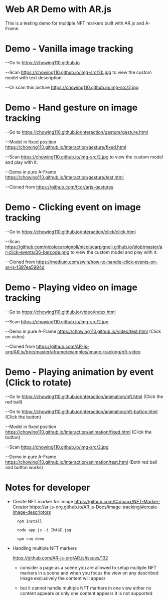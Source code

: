 # Web AR Demo with AR.js

This is a testing demo for multiple NFT markers built with AR.js and A-Frame.

# Demo - Vanilla image tracking
--Go to https://chowing110.github.io

--Scan https://chowing110.github.io/img-src/2b.jpg to view the custom model with text description.

--Or scan this picture
  https://chowing110.github.io/img-src/2.jpg

# Demo - Hand gesture on image tracking
--Go to https://chowing110.github.io/interaction/gesture/gesture.html

--Model in fixed position https://chowing110.github.io/interaction/gesture/fixed.html

--Scan https://chowing110.github.io/img-src/2.jpg to view the custom model and play with it.

--Demo in pure A-Frame https://chowing110.github.io/interaction/gesture/test.html

--Cloned from https://github.com/fcor/arjs-gestures

# Demo - Clicking event on image tracking
--Go to https://chowing110.github.io/interaction/click/click.html

--Scan https://github.com/nicolocarpignoli/nicolocarpignoli.github.io/blob/master/ar-click-events/06-barcode.png to view the custom model and play with it.

--Cloned from https://medium.com/swlh/how-to-handle-click-events-on-ar-js-f397ea5994d

# Demo - Playing video on image tracking
--Go to https://chowing110.github.io/video/index.html

--Scan https://chowing110.github.io/img-src/2.jpg

--Demo in pure A-Frame https://chowing110.github.io/video/test.html (Click on video)

--Cloned from https://github.com/AR-js-org/AR.js/tree/master/aframe/examples/image-tracking/nft-video

# Demo - Playing animation by event (Click to rotate)
--Go to https://chowing110.github.io/interaction/animation/nft.html (Click the red ball)

--Go to https://chowing110.github.io/interaction/animation/nft-button.html (Click the button)

--Model in fixed position https://chowing110.github.io/interaction/animation/fixed.html (Click the button)

--Scan https://chowing110.github.io/img-src/2.jpg

--Demo in pure A-Frame https://chowing110.github.io/interaction/animation/test.html (Both red ball and button works)

# Notes for developer
* Create NFT marker for image
https://github.com/Carnaux/NFT-Marker-Creator
https://ar-js-org.github.io/AR.js-Docs/image-tracking/#create-image-descriptors

		npm install

		node app.js -i IMAGE.jpg

		npm run demo

* Handling multiple NFT markers
	
	https://github.com/AR-js-org/AR.js/issues/132
		
	* consider a page as a scene
	you are allowed to setup multiple NFT markers in a scene
	and when you focus the view on any described image exclusively
	the content will appear

	* but it cannot handle multiple NFT markers in one view
	either no content appears or only one content appears
	it is not supported
